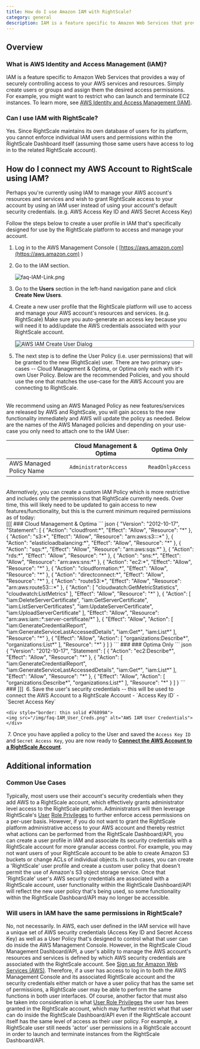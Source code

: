 ```yaml
---
title: How do I use Amazon IAM with RightScale?
category: general
description: IAM is a feature specific to Amazon Web Services that provides a way of securely controlling access to your AWS services and resources.
---
```


## Overview

### What is AWS Identity and Access Management (IAM)?

IAM is a feature specific to Amazon Web Services that provides a way of securely controlling access to your AWS services and resources. Simply create users or groups and assign them the desired access permissions. For example, you might want to restrict who can launch and terminate EC2 instances. To learn more, see [AWS Identity and Access Management (IAM)](https://aws.amazon.com/iam/).

### Can I use IAM with RightScale?

Yes. Since RightScale maintains its own database of users for its platform, you cannot enforce individual IAM users and permissions within the RightScale Dashboard itself (assuming those same users have access to log in to the related RightScale account).

## How do I connect my AWS Account to RightScale using IAM?

Perhaps you're currently using IAM to manage your AWS account's resources and services and wish to grant RightScale access to your account by using an IAM user instead of using your account's default security credentials. (e.g. AWS Access Key ID and AWS Secret Access Key)

Follow the steps below to create a user profile in IAM that's specifically designed for use by the RightScale platform to access and manage your account.

1. Log in to the AWS Management Console ( [https://aws.amazon.com](https://aws.amazon.com) )
2. Go to the IAM section.

    ![faq-IAM-Link.png](/img/faq-IAM-Link.png)

3. Go to the **Users** section in the left-hand navigation pane and click **Create New Users**.
4. Create a new user profile that the RightScale platform will use to access and manage your AWS account's resources and services. (e.g. RightScale) Make sure you auto-generate an access key because you will need it to add/update the AWS credentials associated with your RightScale account.
    <div style="border: thin solid #76899A">
        <img src="/img/faq-IAM_Create_User.png" alt="AWS IAM Create User Dialog">
    </div>

5. The next step is to define the User Policy (i.e. user permissions) that will be granted to the new (RightScale) user. There are two primary use-cases -- Cloud Management & Optima, or Optima only each with it's own User Policy.  Below are the recommended Policies, and you should use the one that matches the use-case for the AWS Account you are connecting to RightScale.
<br />
We recommend using an AWS Managed Policy as new features/services are released by AWS and RightScale, you will gain access to the new functionality immediately and AWS will update the policy as needed.  Below are the names of the AWS Managed policies and depending on your use-case you only need to attach one to the IAM User:

&nbsp;          |  Cloud Management & Optima  | Optima Only
 -------------  | ------------- | -------------
AWS Managed Policy Name | `AdministratorAccess`  | `ReadOnlyAccess`
<br />
<i>Alternatively</i>, you can create a custom IAM Policy which is more restrictive and includes only the permissions that RightScale currently needs.  Over time, this will likely need to be updated to gain access to new features/functionality, but this is the current minimum required permissions as of today:
<br />
[[[
### Cloud Management & Optima
``` json
{
    "Version": "2012-10-17",
    "Statement": [
        {
            "Action": "cloudfront:*",
            "Effect": "Allow",
            "Resource": "*"
        },
        {
            "Action": "s3:*",
            "Effect": "Allow",
            "Resource": "arn:aws:s3:::*"
        },
        {
            "Action": "elasticloadbalancing:*",
            "Effect": "Allow",
            "Resource": "*"
        },
        {
            "Action": "sqs:*",
            "Effect": "Allow",
            "Resource": "arn:aws:sqs:*"
        },
        {
            "Action": "rds:*",
            "Effect": "Allow",
            "Resource": "*"
        },
        {
            "Action": "sns:*",
            "Effect": "Allow",
            "Resource": "arn:aws:sns:*"
        },
        {
            "Action": "ec2:*",
            "Effect": "Allow",
            "Resource": "*"
        },
        {
            "Action": "cloudformation:*",
            "Effect": "Allow",
            "Resource": "*"
        },
        {
            "Action": "directconnect:*",
            "Effect": "Allow",
            "Resource": "*"
        },
        {
            "Action": "route53:*",
            "Effect": "Allow",
            "Resource": "arn:aws:route53:::*"
        },
        {
            "Action": [
                "cloudwatch:GetMetricStatistics",
                "cloudwatch:ListMetrics"
            ],
            "Effect": "Allow",
            "Resource": "*"
        },
        {
            "Action": [
                "iam:DeleteServerCertificate",
                "iam:GetServerCertificate",
                "iam:ListServerCertificates",
                "iam:UpdateServerCertificate",
                "iam:UploadServerCertificate"
            ],
            "Effect": "Allow",
            "Resource": "arn:aws:iam::*:server-certificate/*"
        },
        {
            "Effect": "Allow",
            "Action": [
                "iam:GenerateCredentialReport",
                "iam:GenerateServiceLastAccessedDetails",
                "iam:Get*",
                "iam:List*"
            ],
            "Resource": "*"
        },
        {
            "Effect": "Allow",
            "Action": [
                "organizations:Describe*",
                "organizations:List*"
            ],
            "Resource": "*"
        }
    ]
}
```
###
### Optima Only
``` json
{
    "Version": "2012-10-17",
    "Statement": [
        {
            "Action": "ec2:Describe*",
            "Effect": "Allow",
            "Resource": "*"
        },
        {
            "Action": [
                "iam:GenerateCredentialReport",
                "iam:GenerateServiceLastAccessedDetails",
                "iam:Get*",
                "iam:List*"
            ],
            "Effect": "Allow",
            "Resource": "*"
        },
        {
            "Effect": "Allow",
            "Action": [
                "organizations:Describe*",
                "organizations:List*"
            ],
            "Resource": "*"
        }
    ]
}
```
###
]]]
&nbsp;6. Save the user's security credentials -- this will be used to connect the AWS Account to a RightScale Account
  - `Access Key ID`
  - `Secret Access Key`

    <div style="border: thin solid #76899A">
    <img src="/img/faq-IAM_User_Creds.png" alt="AWS IAM User Credentials">
    </div>

&nbsp;7. Once you have applied a policy to the User and saved the `Access Key ID` and `Secret Access Key`, you are now ready to <b>[Connect the AWS Account to a RightScale Account](/clouds/aws/aws_quick_start.html#add-aws-add-aws-account-credentials)</b>.


## Additional information

### Common Use Cases

Typically, most users use their account's security credentials when they add AWS to a RightScale account, which effectively grants administrator level access to the RightScale platform. Administrators will then leverage RightScale's [User](http://support.rightscale.com/15-References/Tables/User_Role_Privileges) [Role Privileges](http://support.rightscale.com/15-References/Tables/User_Role_Privileges) to further enforce access permissions on a per-user basis. However, if you do not want to grant the RightScale platform administrative access to your AWS account and thereby restrict what actions can be performed from the RightScale Dashboard/API, you can create a user profile in IAM and associate its security credentials with a RightScale account for more granular access control. For example, you may not want users of your RightScale account to be able to create Amazon S3 buckets or change ACLs of individual objects. In such cases, you can create a 'RightScale' user profile and create a custom user policy that doesn't permit the use of Amazon's S3 object storage service. Once that 'RightScale' user's AWS security credentials are associated with a RightScale account, user functionality within the RightScale Dashboard/API will reflect the new user policy that's being used, so some functionality within the RightScale Dashboard/API may no longer be accessible.

### Will users in IAM have the same permissions in RightScale?

No, not necessarily. In AWS, each user defined in the IAM service will have a unique set of AWS security credentials (Access Key ID and Secret Access Key) as well as a User Policy that's designed to control what that user can do inside the AWS Management Console. However, in the RightScale Cloud Management Dashboard/API, a user's ability to manage the AWS account's resources and services is defined by which AWS security credentials are associated with the RightScale account. See [Sign up for Amazon Web Services (AWS)](http://support.rightscale.com/03-Tutorials/01-RightScale/3._Upgrade_Your_Account/1.5_Sign-up_for_AWS). Therefore, if a user has access to log in to both the AWS Management Console and its associated RightScale account and the security credentials either match or have a user policy that has the same set of permissions, a RightScale user may be able to perform the same functions in both user interfaces. Of course, another factor that must also be taken into consideration is what [User Role Privileges](http://support.rightscale.com/15-References/Tables/User_Role_Privileges) the user has been granted in the RightScale account, which may further restrict what that user can do inside the RightScale Dashboard/API even if the RightScale account itself has the same level of access as their user policy. For example, a RightScale user still needs 'actor' user permissions in a RightScale account in order to launch and terminate instances from the RightScale Dashboard/API.
